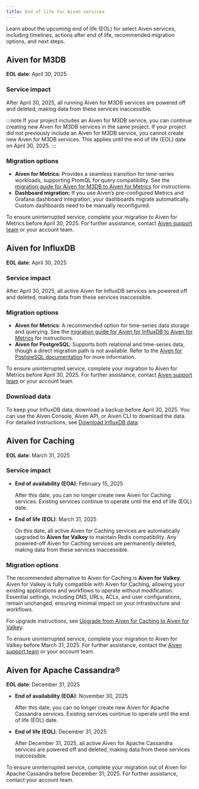 ```yaml
---
title: End of life for Aiven services
---
```


Learn about the upcoming end of life (EOL) for select Aiven services, including timelines, actions after end of life, recommended migration options, and next steps.

## Aiven for M3DB

**EOL date**: April 30, 2025

### Service impact

After April 30, 2025, all running Aiven for M3DB
services are powered off and deleted, making data from these services inaccessible.

:::note
If your project includes an Aiven for M3DB service, you can continue creating new
Aiven for M3DB services in the same project. If your project did not previously include
an Aiven for M3DB service, you cannot create new Aiven for M3DB services. This applies
until the end of life (EOL) date on April 30, 2025.
:::

### Migration options

- **Aiven for Metrics**: Provides a seamless transition for time-series workloads,
  supporting PromQL for query compatibility. See the
  [migration guide for Aiven for M3DB to Aiven for Metrics](https://aiven.io/docs/products/metrics/howto/migrate-m3db-thanos)
  for instructions.
- **Dashboard migration:** If you use Aiven’s pre-configured Metrics and Grafana dashboard
  integration, your dashboards migrate automatically. Custom dashboards need to be
  manually reconfigured.

To ensure uninterrupted service, complete your migration to Aiven for Metrics before
April 30, 2025. For further assistance, contact
[Aiven support team](mailto:support@aiven.io) or your account team.

## Aiven for InfluxDB

**EOL date**: April 30, 2025

### Service impact

After April 30, 2025, all active Aiven for InfluxDB services are powered off and
deleted, making data from these services inaccessible.

### Migration options

- **Aiven for Metrics**: A recommended option for time-series data storage and querying.
  See the
  [migration guide for Aiven for InfluxDB to Aiven for Metrics](/docs/products/metrics/howto/migrate-influxdb-thanos)
  for instructions.
- **Aiven for PostgreSQL**: Supports both relational and time-series data, though a
  direct migration path is not available. Refer to the
  [Aiven for PostgreSQL documentation](/docs/products/postgresql) for
  more information.

To ensure uninterrupted service, complete your migration to Aiven for Metrics before
April 30, 2025. For further assistance, contact
[Aiven support team](mailto:support@aiven.io) or your account team.

### Download data

To keep your InfluxDB data, download a backup before April 30, 2025. You can use the
Aiven Console, Aiven API, or Aiven CLI to download the data. For detailed instructions,
see [Download InfluxDB data](/docs/products/metrics/howto/download-influxdb-data).

## Aiven for Caching

**EOL date**: March 31, 2025

### Service impact

- **End of availability (EOA)**: February 15, 2025

  After this date, you can no longer create new Aiven for Caching services. Existing
  services continue to operate until the end of life (EOL) date.

- **End of life (EOL)**: March 31, 2025

  On this date, all active Aiven for Caching services are automatically upgraded
  to **Aiven for Valkey** to maintain Redis compatibility. Any powered-off Aiven for
  Caching services are permanently deleted, making data from these services
  inaccessible.

### Migration options

The recommended alternative to Aiven for Caching is **Aiven for Valkey**. Aiven for
Valkey is fully compatible with Aiven for Caching, allowing your existing applications
and workflows to operate without modification. Essential settings, including DNS, URLs,
ACLs, and user configurations, remain unchanged, ensuring minimal impact on your
infrastructure and workflows.

For upgrade instructions, see
[Upgrade from Aiven for Caching to Aiven for Valkey](/docs/products/caching/howto/upgrade-aiven-for-caching-to-valkey).

To ensure uninterrupted service, complete your migration to Aiven for Valkey before
March 31, 2025. For further assistance, contact the
[Aiven support team](mailto:support@aiven.io) or your account team.

## Aiven for Apache Cassandra®

**EOL date**: December 31, 2025

- **End of availability (EOA)**: November 30, 2025

  After this date, you can no longer create new Aiven for Apache Cassandra services.
  Existing services continue to operate until the end of life (EOL) date.

- **End of life (EOL)**: December 31, 2025

  After December 31, 2025, all active Aiven for Apache Cassandra services are powered off
  and deleted, making data from these services inaccessible.

To ensure uninterrupted service, complete your migration out of Aiven for Apache Cassandra
before December 31, 2025. For further assistance, contact your account team.

